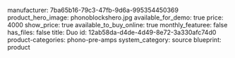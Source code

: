 manufacturer: 7ba65b16-79c3-47fb-9d6a-995354450369
product_hero_image: phonoblockshero.jpg
available_for_demo: true
price: 4000
show_price: true
available_to_buy_online: true
monthly_featuree: false
has_files: false
title: Duo
id: 12ab58da-d4de-4d49-8e72-3a330afc74d0
product-categories: phono-pre-amps
system_category: source
blueprint: product
